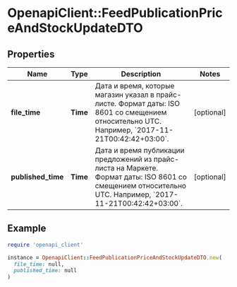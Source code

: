 # OpenapiClient::FeedPublicationPriceAndStockUpdateDTO

## Properties

| Name | Type | Description | Notes |
| ---- | ---- | ----------- | ----- |
| **file_time** | **Time** | Дата и время, которые магазин указал в прайс-листе.  Формат даты: ISO 8601 со смещением относительно UTC. Например, &#x60;2017-11-21T00:42:42+03:00&#x60;.  | [optional] |
| **published_time** | **Time** | Дата и время публикации предложений из прайс-листа на Маркете.  Формат даты: ISO 8601 со смещением относительно UTC. Например, &#x60;2017-11-21T00:42:42+03:00&#x60;.  | [optional] |

## Example

```ruby
require 'openapi_client'

instance = OpenapiClient::FeedPublicationPriceAndStockUpdateDTO.new(
  file_time: null,
  published_time: null
)
```

